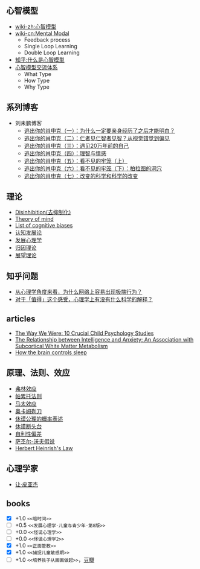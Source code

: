 ## 心智模型
- [wiki-zh:心智模型](http://zh.wikipedia.org/zh-cn/%E5%BF%83%E6%99%BA%E6%A8%A1%E5%9E%8B)
- [wiki-cn:Mental Modal](http://en.wikipedia.org/wiki/Mental_model)
  - Feedback process
  - Single Loop Learning
  - Double Loop Learning
- [知乎:什么是心智模型](http://www.zhihu.com/question/19940741)
- [心智模型交流体系](http://www.tuzei8.com/2010/12/%E5%BF%83%E6%99%BA%E6%A8%A1%E5%9E%8B%E4%BA%A4%E6%B5%81%E4%BD%93%E7%B3%BB/)
  - What Type
  - How Type
  - Why Type

## 系列博客
- 刘未鹏博客
  - [逃出你的肖申克（一）：为什么一定要亲身经历了之后才能明白？](http://mindhacks.cn/2009/01/18/escape-from-your-shawshank-part1/)
  - [逃出你的肖申克（二）：仁者见仁智者见智？从视觉错觉到偏见](http://mindhacks.cn/2009/03/15/preconception-explained/)
  - [逃出你的肖申克（三）：遇见20万年前的自己](http://mindhacks.cn/2010/03/18/escape-from-your-shawshank-part3/)
  - [逃出你的肖申克（四）：理智与情感](http://mindhacks.cn/2011/01/23/escape-from-your-shawshank-4/)
  - [逃出你的肖申克（五）：看不见的牢笼（上）](http://mindhacks.cn/2012/06/04/escape-from-your-shawshank-part5-the-invisible-cage/)
  - [逃出你的肖申克（六）：看不见的牢笼（下）：柏拉图的洞穴](http://mindhacks.cn/2015/01/27/escape-from-your-shawshank-part5-2-platos-cave/)
  - [逃出你的肖申克（七）：改变的科学和科学的改变](http://mindhacks.cn/2016/12/18/escape-from-your-shawshank-part7-science-of-change/)


## 理论
- [Disinhibition(去抑制化)](http://en.wikipedia.org/wiki/Disinhibition)
- [Theory of mind](https://en.wikipedia.org/wiki/Theory_of_mind)
- [List of cognitive biases](https://en.wikipedia.org/wiki/List_of_cognitive_biases)
- [认知发展论](http://zh.wikipedia.org/wiki/%E8%AA%8D%E7%9F%A5%E7%99%BC%E5%B1%95%E8%AB%96)
- [发展心理学](http://zh.wikipedia.org/wiki/%E5%8F%91%E5%B1%95%E5%BF%83%E7%90%86%E5%AD%A6)
- [归因理论](http://itgroup.blueshop.com.tw/creeds2239/iceboy?n=convew&i=4110)
- [展望理论](http://zh.wikipedia.org/wiki/%E5%B1%95%E6%9C%9B%E7%90%86%E8%AE%BA)

## 知乎问题
- [从心理学角度来看，为什么网络上容易出现极端行为？](http://www.zhihu.com/question/27425890/answer/36601915?utm_campaign=official_account&utm_source=weibo&utm_medium=zhihu&utm_content=answer)
- [对于「值得」这个感受，心理学上有没有什么科学的解释？](http://www.zhihu.com/question/27410891/answer/37495584?utm_campaign=official_account&utm_source=weibo&utm_medium=zhihu&utm_content=answer)

## articles
- [The Way We Were: 10 Crucial Child Psychology Studies](http://www.spring.org.uk/2008/07/way-we-were-10-crucial-child-psychology.php)
- [The Relationship between Intelligence and Anxiety: An Association with Subcortical White Matter Metabolism](https://www.ncbi.nlm.nih.gov/pmc/articles/PMC3269637/)
- [How the brain controls sleep](http://news.mit.edu/2015/brain-controls-sleep-1013)

## 原理、法则、效应
- [弗林效应](http://zh.wikipedia.org/wiki/%E5%BC%97%E6%9E%97%E6%95%88%E5%BA%94)
- [帕累托法则](http://zh.wikipedia.org/wiki/%E5%B8%95%E9%9B%B7%E6%89%98%E6%B3%95%E5%88%99)
- [马太效应](http://zh.wikipedia.org/wiki/%E9%A9%AC%E5%A4%AA%E6%95%88%E5%BA%94)
- [奥卡姆剃刀](http://zh.wikipedia.org/wiki/%E5%A5%A5%E5%8D%A1%E5%A7%86%E5%89%83%E5%88%80)
- [休谟公理的概率表述](http://blog.sina.com.cn/s/blog_49341a2c010007mk.html)
- [休谟断头台](http://blog.sina.com.cn/s/blog_6d9713960100ougj.html)
- [自利性偏差](http://zh.wikipedia.org/wiki/%E8%87%AA%E5%88%A9%E6%80%A7%E5%81%8F%E5%B7%AE)
- [萨丕尔-沃夫假说](http://zh.wikipedia.org/wiki/%E8%90%A8%E4%B8%95%E5%B0%94-%E6%B2%83%E5%A4%AB%E5%81%87%E8%AF%B4)
- [Herbert Heinrish's Law](https://en.wikipedia.org/wiki/Herbert_William_Heinrich)

## 心理学家
- [让·皮亚杰](http://zh.wikipedia.org/wiki/%E8%AE%93%C2%B7%E7%9A%AE%E4%BA%9E%E5%82%91)

## books
- [x] +1.0 `<<暗时间>>`
- [ ] +0.5 `<<发展心理学-儿童与青少年-第8版>>`
- [ ] +0.0 `<<怪诞心理学>>`
- [ ] +0.0 `<<怪诞心理学2>>`
- [x] +1.0 `<<正面管教>>`
- [x] +1.0 `<<捕捉儿童敏感期>>`
- [ ] +1.0 `<<培养孩子从画画做起>>`，[豆瓣](http://book.douban.com/subject/5378929/)
